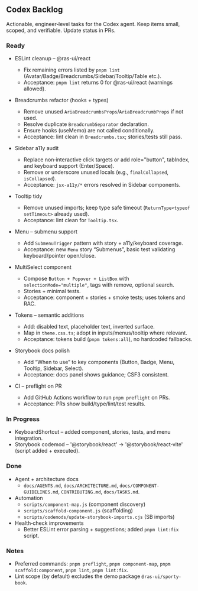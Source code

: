 ## Codex Backlog

Actionable, engineer‑level tasks for the Codex agent. Keep items small, scoped, and verifiable. Update status in PRs.

### Ready

- ESLint cleanup – @ras-ui/react
  - Fix remaining errors listed by `pnpm lint` (Avatar/Badge/Breadcrumbs/Sidebar/Tooltip/Table etc.).
  - Acceptance: `pnpm lint` returns 0 for @ras-ui/react (warnings allowed).

- Breadcrumbs refactor (hooks + types)
  - Remove unused `AriaBreadcrumbsProps`/`AriaBreadcrumbProps` if not used.
  - Resolve duplicate `BreadcrumbSeparator` declaration.
  - Ensure hooks (useMemo) are not called conditionally.
  - Acceptance: lint clean in `Breadcrumbs.tsx`; stories/tests still pass.

- Sidebar a11y audit
  - Replace non‑interactive click targets or add role="button", tabIndex, and keyboard support (Enter/Space).
  - Remove or underscore unused locals (e.g., `finalCollapsed`, `isCollapsed`).
  - Acceptance: `jsx-a11y/*` errors resolved in Sidebar components.

- Tooltip tidy
  - Remove unused imports; keep type safe timeout (`ReturnType<typeof setTimeout>` already used).
  - Acceptance: lint clean for `Tooltip.tsx`.

- Menu – submenu support
  - Add `SubmenuTrigger` pattern with story + a11y/keyboard coverage.
  - Acceptance: new `Menu` story “Submenus”, basic test validating keyboard/pointer open/close.

- MultiSelect component
  - Compose `Button + Popover + ListBox` with `selectionMode="multiple"`, tags with remove, optional search.
  - Stories + minimal tests.
  - Acceptance: component + stories + smoke tests; uses tokens and RAC.

- Tokens – semantic additions
  - Add: disabled text, placeholder text, inverted surface.
  - Map in `theme.css.ts`; adopt in inputs/menus/tooltip where relevant.
  - Acceptance: tokens build (`pnpm tokens:all`), no hardcoded fallbacks.

- Storybook docs polish
  - Add “When to use” to key components (Button, Badge, Menu, Tooltip, Sidebar, Select).
  - Acceptance: docs panel shows guidance; CSF3 consistent.

- CI – preflight on PR
  - Add GitHub Actions workflow to run `pnpm preflight` on PRs.
  - Acceptance: PRs show build/type/lint/test results.

### In Progress

- KeyboardShortcut – added component, stories, tests, and menu integration.
- Storybook codemod – '@storybook/react' → '@storybook/react‑vite' (script added + executed).

### Done

- Agent + architecture docs
  - `docs/AGENTS.md`, `docs/ARCHITECTURE.md`, `docs/COMPONENT-GUIDELINES.md`, `CONTRIBUTING.md`, `docs/TASKS.md`.
- Automation
  - `scripts/component-map.js` (component discovery)
  - `scripts/scaffold-component.js` (scaffolding)
  - `scripts/codemods/update-storybook-imports.cjs` (SB imports)
- Health‑check improvements
  - Better ESLint error parsing + suggestions; added `pnpm lint:fix` script.

### Notes

- Preferred commands: `pnpm preflight`, `pnpm component-map`, `pnpm scaffold:component`, `pnpm lint`, `pnpm lint:fix`.
- Lint scope (by default) excludes the demo package `@ras-ui/sporty-book`.
